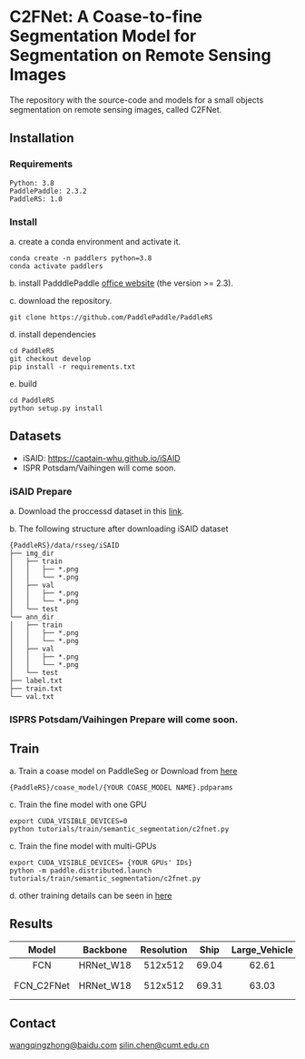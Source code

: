 # C2FNet: A Coase-to-fine Segmentation Model for Segmentation on Remote Sensing Images
The repository with the source-code and models for a small objects segmentation on remote sensing images, called C2FNet.

## Installation
### Requirements
```
Python: 3.8  
PaddlePaddle: 2.3.2
PaddleRS: 1.0
```
### Install
a. create a conda environment and activate it. 
```
conda create -n paddlers python=3.8
conda activate paddlers
```
b. install PadddlePaddle [office website](https://www.paddlepaddle.org.cn/en/install/quick?docurl=/documentation/docs/en/install/pip/linux-pip_en.html) (the version >= 2.3).

c. download the repository.
```
git clone https://github.com/PaddlePaddle/PaddleRS
```

d. install dependencies
```
cd PaddleRS
git checkout develop
pip install -r requirements.txt

```

e. build

```
cd PaddleRS
python setup.py install
```

## Datasets

+ iSAID: https://captain-whu.github.io/iSAID
+ ISPR Potsdam/Vaihingen will come soon.

### iSAID Prepare

a. Download the proccessd dataset in this [link](www.baidu.com).

b. The following structure after downloading iSAID dataset

```
{PaddleRS}/data/rsseg/iSAID
├── img_dir
│   ├── train
│   │   ├── *.png
│   │   └── *.png
│   ├── val
│   │   ├── *.png
│   │   └── *.png
│   └── test
└── ann_dir
│   ├── train
│   │   ├── *.png
│   │   └── *.png
│   ├── val
│   │   ├── *.png
│   │   └── *.png
│   └── test
├── label.txt
├── train.txt
└── val.txt
```
### ISPRS Potsdam/Vaihingen Prepare will come soon.

## Train

a. Train a coase model on PaddleSeg or Download from [here](www.baidu.com)

```
{PaddleRS}/coase_model/{YOUR COASE_MODEL NAME}.pdparams
```

c. Train the fine model with one GPU
```
export CUDA_VISIBLE_DEVICES=0
python tutorials/train/semantic_segmentation/c2fnet.py
```

c. Train the fine model with multi-GPUs
```
export CUDA_VISIBLE_DEVICES= {YOUR GPUs' IDs}
python -m paddle.distributed.launch tutorials/train/semantic_segmentation/c2fnet.py
```

d. other training details can be seen in [here](./blob/release/1.0/tutorials/train/README.md)

## Results

| Model | Backbone | Resolution | Ship | Large_Vehicle | Small_Vehicle | Helicopter | Swimming_Pool |Plane| Harbor | Links |
|:-:|:-:|:-:|:-:|:-:|:-:|:-:|:-:|:-:|:-:|:-:|
|FCN       |HRNet_W18|512x512|69.04|62.61|48.75|23.14|44.99|83.35|58.61|[model](www.baidu.com)|
|FCN_C2FNet|HRNet_W18|512x512|69.31|63.03|50.90|23.53|45.93|83.82|59.62|[model](www.baidu.com) \| [log](www.baidu.com)|

## Contact

wangqingzhong@baidu.com
silin.chen@cumt.edu.cn